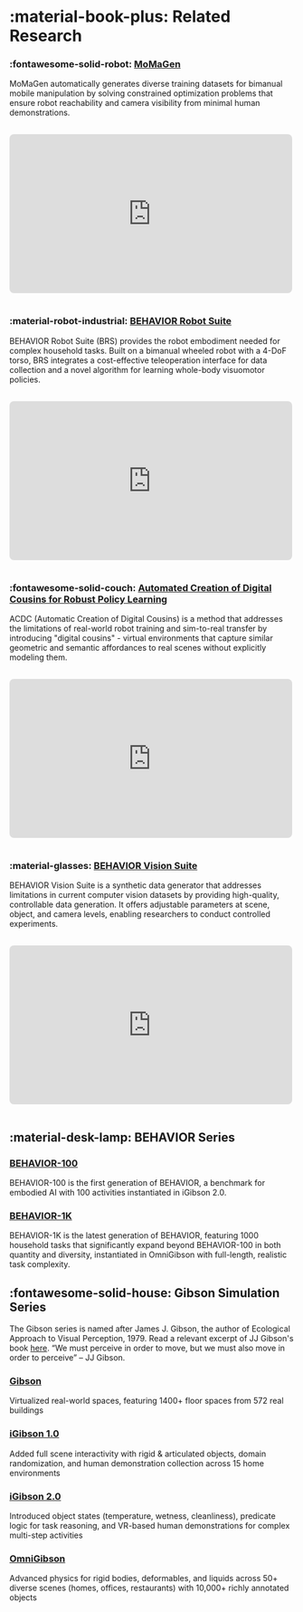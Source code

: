 # :material-book-plus: **Related Research**

### :fontawesome-solid-robot: [MoMaGen](https://momagen-rss.github.io/)

MoMaGen automatically generates diverse training datasets for bimanual mobile manipulation by solving constrained optimization problems that ensure robot reachability and camera visibility from minimal human demonstrations.

<iframe width="100%" height="281" style="max-width: 500px; border-radius: 8px; margin: 1rem 0;"
        src="https://player.vimeo.com/video/1102003564?autoplay=1&loop=1&autopause=0&muted=1&controls=0&title=0&byline=0&portrait=0&badge=0"
        frameborder="0" allowfullscreen>
</iframe>

### :material-robot-industrial: [BEHAVIOR Robot Suite](https://behavior-robot-suite.github.io/)

BEHAVIOR Robot Suite (BRS) provides the robot embodiment needed for complex household tasks. Built on a bimanual wheeled robot with a 4-DoF torso, BRS integrates a cost-effective teleoperation interface for data collection and a novel algorithm for learning whole-body visuomotor policies.

<iframe width="100%" height="281" style="max-width: 500px; border-radius: 8px; margin: 1rem 0;"
        src="https://player.vimeo.com/video/1103938112?autoplay=1&loop=1&autopause=0&muted=1&controls=0&title=0&byline=0&portrait=0&badge=0"
        frameborder="0" allowfullscreen>
</iframe>

### :fontawesome-solid-couch: [Automated Creation of Digital Cousins for Robust Policy Learning](https://digital-cousins.github.io/)

ACDC (Automatic Creation of Digital Cousins) is a method that addresses the limitations of real-world robot training and sim-to-real transfer by introducing "digital cousins" - virtual environments that capture similar geometric and semantic affordances to real scenes without explicitly modeling them.

<iframe width="100%" height="281" style="max-width: 500px; border-radius: 8px; margin: 1rem 0;"
        src="https://player.vimeo.com/video/1101969699?autoplay=1&loop=1&autopause=0&muted=1&controls=0&title=0&byline=0&portrait=0&badge=0"
        frameborder="0" allowfullscreen>
</iframe>

### :material-glasses: [BEHAVIOR Vision Suite](https://behavior-vision-suite.github.io/)

BEHAVIOR Vision Suite is a synthetic data generator that addresses limitations in current computer vision datasets by providing high-quality, controllable data generation. It offers adjustable parameters at scene, object, and camera levels, enabling researchers to conduct controlled experiments.

<iframe width="100%" height="281" style="max-width: 500px; border-radius: 8px; margin: 1rem 0;"
        src="https://player.vimeo.com/video/1101969653?autoplay=1&loop=1&autopause=0&muted=1&controls=0&title=0&byline=0&portrait=0&badge=0"
        frameborder="0" allowfullscreen>
</iframe>

## :material-desk-lamp: BEHAVIOR Series

### [BEHAVIOR-100](../behavior_100/overview.md)

BEHAVIOR-100 is the first generation of BEHAVIOR, a benchmark for embodied AI with 100 activities instantiated in iGibson 2.0.

### [BEHAVIOR-1K](../index.md)

BEHAVIOR-1K is the latest generation of BEHAVIOR, featuring 1000 household tasks that significantly expand beyond BEHAVIOR-100 in both quantity and diversity, instantiated in OmniGibson with full-length, realistic task complexity.

## :fontawesome-solid-house: Gibson Simulation Series

The Gibson series is named after James J. Gibson, the author of Ecological Approach to Visual Perception, 1979. Read a relevant excerpt of JJ Gibson's book [here](http://gibsonenv.stanford.edu/The_Ecological_Approach_to_Visual_Perception_by_JJ_Gibson.pdf). “We must perceive in order to move, but we must also move in order to perceive” – JJ Gibson.

### [Gibson](http://gibsonenv.stanford.edu/)

Virtualized real-world spaces, featuring 1400+ floor spaces from 572 real buildings

### [iGibson 1.0](https://svl.stanford.edu/igibson/)

Added full scene interactivity with rigid & articulated objects, domain randomization, and human demonstration collection across 15 home environments

### [iGibson 2.0](https://svl.stanford.edu/igibson/)

Introduced object states (temperature, wetness, cleanliness), predicate logic for task reasoning, and VR-based human demonstrations for complex multi-step activities

### [OmniGibson](../omnigibson/overview.md)

Advanced physics for rigid bodies, deformables, and liquids across 50+ diverse scenes (homes, offices, restaurants) with 10,000+ richly annotated objects


